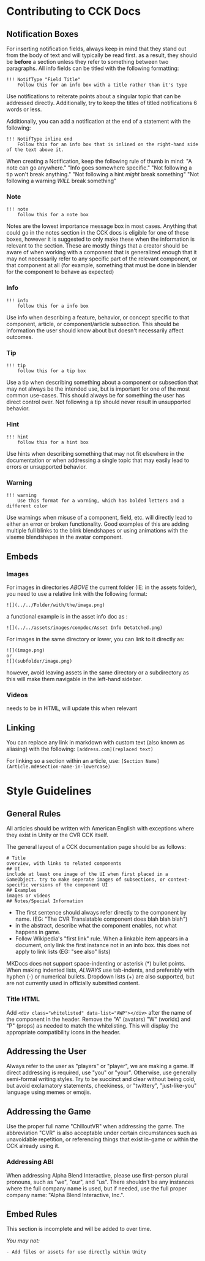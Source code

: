 # Contributing to CCK Docs

## Notification Boxes
For inserting notification fields, always keep in mind that they stand out from the body of text and will typically be read first. as a result, they should be **before** a section unless they refer to something between two paragraphs.
All info fields can be titled with the following formatting:

```
!!! NotifType "Field Title"
    Follow this for an info box with a title rather than it's type
```

Use notifications to reiterate points about a singular topic that can be addressed directly. Additionally, try to keep the titles of titled notifications 6 words or less.

Additionally, you can add a notification at the end of a statement with the following:
```
!!! NotifType inline end
	Follow this for an info box that is inlined on the right-hand side of the text above it.
```

When creating a Notification, keep the following rule of thumb in mind:
"A note can go anywhere."
"Info goes somewhere specific."
"Not following a tip won't break anything."
"Not following a hint *might* break something"
"Not following a warning *WILL* break something"
### Note

```
!!! note
    follow this for a note box
```

Notes are the lowest importance message box in most cases. Anything that could go in the notes section in the CCK docs is eligible for one of these boxes, however it is suggested to only make these when the information is relevant to the section. These are mostly things that a creator should be aware of when working with a component that is generalized enough that it may not necessarily refer to any specific part of the relevant component, or that component at all (for example, something that must be done in blender for the component to behave as expected)

### Info

```
!!! info
    follow this for a info box
```

Use info when describing a feature, behavior, or concept specific to that component, article, or component/article subsection. This should be information the user should know about but doesn't necessarily affect outcomes.
### Tip

```
!!! tip
    follow this for a tip box
```

Use a tip when describing something about a component or subsection that may not always be the intended use, but is important for one of the most common use-cases. 
This should always be for something the user has direct control over. Not following a tip should never result in unsupported behavior.
### Hint
```
!!! hint
    follow this for a hint box
```

Use hints when describing something that may not fit elsewhere in the documentation or when addressing a single topic that may easily lead to errors or unsupported behavior.
### Warning

```
!!! warning
    Use this format for a warning, which has bolded letters and a different color
```

Use warnings when misuse of a component, field, etc. will directly lead to either an error or broken functionality. Good examples of this are adding multiple full blinks to the blink blendshapes or using animations with the viseme blendshapes in the avatar component.
## Embeds

### Images

For images in directories *ABOVE* the current folder (IE: in the assets folder), you need to use a relative link with the following format:
```
![](../../Folder/with/the/image.png)
```

a functional example is in the asset info doc as :
```
![](../../assets/images/compdoc/Asset Info Detatched.png)
```

For images in the same directory or lower, you can link to it directly as:
```
![](image.png)
or
![](subfolder/image.png)
```
however, avoid leaving assets in the same directory or a subdirectory as this will make them navigable in the left-hand sidebar.

### Videos

needs to be in HTML, will update this when relevant

## Linking

You can replace any link in markdown with custom text (also known as aliasing) with the following: ``[address.com](replaced text)``

For linking so a section within an article, use:
``[Section Name](Article.md#section-name-in-lowercase)``
# Style Guidelines

## General Rules

All articles should be written with American English with exceptions where they exist in Unity or the CVR CCK itself.

The general layout of a CCK documentation page should be as follows:
```
# Title
overview, with links to related components
## UI
include at least one image of the UI when first placed in a GameObject. try to make seperate images of subsections, or context-specific versions of the component UI
## Examples
images or videos
## Notes/Special Information
```

- The first sentence should always refer directly to the component by name. (EG: "The CVR Translatable component does blah blah blah")
- in the abstract, describe what the component enables, not what happens in game.
- Follow Wikipedia's "first link" rule. When a linkable item appears in a document, only link the first instance not in an info box. this does not apply to link lists (EG: "see also" lists)

MKDocs does not support space-indenting or asterisk (\*) bullet points. When making indented lists, *ALWAYS* use tab-indents, and preferably with hyphen (-) or numerical bullets. Dropdown lists (+) are also supported, but are not currently used in officially submitted content. 

### Title HTML

Add  ```<div class="whitelisted" data-list="AWP"></div>``` after the name of the component in the header. Remove the "A" (avatars) "W" (worlds) and "P" (props) as needed to match the whitelisting. This will display the appropriate compatibility icons in the header.

## Addressing the User

Always refer to the user as "players" or "player", we are making a game. If direct addressing is required, use "you" or "your". Otherwise, use generally semi-formal writing styles. Try to be succinct and clear without being cold, but avoid exclamatory statements, cheekiness, or "twittery", "just-like-you" language using memes or emojis. 
## Addressing the Game

Use the proper full name "ChilloutVR" when addressing the game. The abbreviation "CVR" is also acceptable under certain circumstances such as unavoidable repetition, or referencing things that exist in-game or within the CCK already using it.

### Addressing ABI

When addressing Alpha Blend Interactive, please use first-person plural pronouns, such as "we", "our", and "us". There shouldn't be any instances where the full company name is used, but if needed, use the full proper company name: "Alpha Blend Interactive, Inc.".

## Embed Rules

This section is incomplete and will be added to over time.

*You may not:*
 
	- Add files or assets for use directly within Unity
